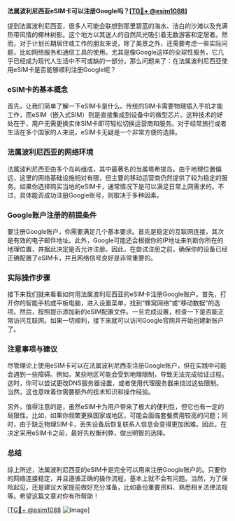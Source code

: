 **法属波利尼西亚eSIM卡可以注册Google吗？[[TG💪+ @esim1088](https://t.me/s/esim1088)]**

提到法属波利尼西亚，很多人可能会联想到那里碧蓝的海水、洁白的沙滩以及充满热带风情的椰林树影。这个地方以其迷人的自然风光吸引着无数游客和定居者。然而，对于计划长期居住或工作的朋友来说，除了美景之外，还需要考虑一些实际问题，比如网络服务和通信工具的使用。尤其是像Google这样的全球性服务，它几乎已经成为现代人生活中不可或缺的一部分。那么问题来了：在法属波利尼西亚使用eSIM卡是否能够顺利注册Google呢？

### eSIM卡的基本概念

首先，让我们简单了解一下eSIM卡是什么。传统的SIM卡需要物理插入手机才能工作，而eSIM（嵌入式SIM）则是直接集成到设备中的微型芯片。这种技术的好处在于，用户无需更换实体SIM卡即可轻松切换运营商和服务。对于经常旅行或者生活在多个国家的人来说，eSIM卡无疑是一个非常方便的选择。

### 法属波利尼西亚的网络环境

法属波利尼西亚由多个岛屿组成，其中最著名的当属塔希提岛。由于地理位置偏远，这里的网络基础设施相对有限，但主要的移动运营商仍然提供了较为稳定的服务。如果你选择购买当地的eSIM卡，通常情况下是可以满足日常上网需求的。不过，具体能否成功注册Google账号，则取决于多种因素。

### Google账户注册的前提条件

要注册Google账户，你需要满足几个基本要求。首先是稳定的互联网连接，其次是有效的电子邮件地址。此外，Google可能还会根据你的IP地址来判断你所在的地理位置，并据此决定是否允许注册。因此，在尝试注册之前，确保你的设备已经正确配置了eSIM卡，并且网络信号良好是非常重要的。

### 实际操作步骤

接下来我们就来看看如何用法属波利尼西亚的eSIM卡注册Google账户。首先，打开你的智能手机或平板电脑，进入设置菜单，找到“蜂窝网络”或“移动数据”的选项。然后，按照提示添加新的eSIM配置文件。一旦完成设置，检查一下是否能正常访问互联网。如果一切顺利，接下来就可以访问Google官网并开始创建新账户了。

### 注意事项与建议

尽管理论上使用eSIM卡可以在法属波利尼西亚注册Google账户，但在实践中可能会遇到一些障碍。例如，某些地区可能会受到地理限制，导致无法完成验证过程。这时，你可以尝试更改DNS服务器设置，或者使用代理服务器来绕过这些限制。当然，这也意味着你需要额外的技术知识和操作经验。

另外，值得注意的是，虽然eSIM卡为用户带来了极大的便利性，但它也有一定的局限性。比如，如果你频繁更换国家或地区，可能会面临套餐费用较高的问题；同时，由于缺乏物理SIM卡，丢失设备后恢复联系人信息会变得更加困难。因此，在决定采用eSIM卡之前，最好先权衡利弊，做出明智的选择。

### 总结

综上所述，法属波利尼西亚的eSIM卡是完全可以用来注册Google账户的。只要你的网络连接稳定，并且遵循正确的操作流程，基本上就不会有问题。当然，为了保险起见，还是建议大家提前做好充分准备，比如备份重要资料、熟悉相关法律法规等。希望这篇文章对你有所帮助！

[[TG💪+ @esim1088](https://t.me/s/esim1088) ![Image](https://i.postimg.cc/4NQfJmqS/Snipaste-2025-05-13-00-14-12.png)]